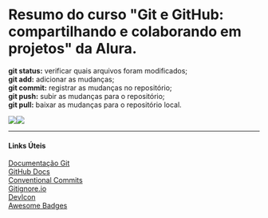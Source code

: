 # Resumo do curso "Git e GitHub: compartilhando e colaborando em projetos" da Alura.

<b>git status:</b> verificar quais arquivos foram modificados;<br>
<b>git add:</b> adicionar as mudanças;<br>
<b>git commit:</b> registrar as mudanças no repositório;<br>
<b>git push:</b> subir as mudanças para o repositório;<br>
<b>git pull:</b> baixar as mudanças para o repositório local.<br>

<img loading="lazy" src="https://img.shields.io/badge/GitHub-100000?style=for-the-badge&logo=github&logoColor=white"/><img loading="lazy" src="https://img.shields.io/badge/GIT-E44C30?style=for-the-badge&logo=git&logoColor=white"/>

------------------------
#### Links Úteis

[Documentação Git](https://git-scm.com/book/pt-br/v2/Come%C3%A7ando-O-B%C3%A1sico-do-Git)<br>
[GitHub Docs](https://docs.github.com/pt/get-started/start-your-journey/git-and-github-learning-resources#online-courses)<br>
[Conventional Commits](https://www.conventionalcommits.org/pt-br/v1.0.0-beta.4/)<br>
[Gitignore.io](https://www.toptal.com/developers/gitignore/)<br>
[DevIcon](https://devicon.dev/)<br>
[Awesome Badges](https://dev.to/envoy_/150-badges-for-github-pnk)<br>